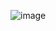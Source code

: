 


![image](https://github.com/vkcoder2021/FamilyTracker/assets/96519578/ef65424e-3dcc-43b9-809e-986ff5cc7f86)
